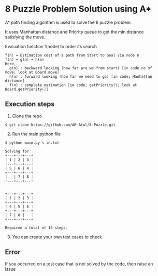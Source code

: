 # 8 Puzzle Problem Solution using A*
A* path finding algorithm is used to solve the 8 puzzle problem.

It uses Manhattan distance and Priority queue to get the min distance satisfying the move.

Evaluation function f(node) to order its search
```
f(n) = Estimation cost of a path from Start to Goal via node n
f(n) = g(n) + h(n)
Here,
  g(n) : backward looking (how far are we from start) [in code no of move; look at Board.move]
  h(n) : forward looking (how far we need to go) [in code; Manhattan distance]
  f(n) : complete estimation [in code; getPriority(); look at Board.getPriority()]
```
## Execution steps
1. Clone the repo
```
$ git clone https://github.com/AP-Atul/8-Puzzle.git
```
2. Run the main python file
```
$ python main.py < in.txt

Solving for
+---+---+---+
| 1 | 2 | 3 |
+---+---+---+
| 5 | 6 | 4 |
+---+---+---+
|   | 7 | 8 |
+---+---+---+


+---+---+---+
| 1 | 2 | 3 |
+---+---+---+
| 4 | 5 | 6 |
+---+---+---+
| 7 | 8 |   |
+---+---+---+

Required a total of 16 steps.

```
3. You can create your own test cases to check

## Error
If you occurred on a test case that is not solved by the code, then raise an issue

